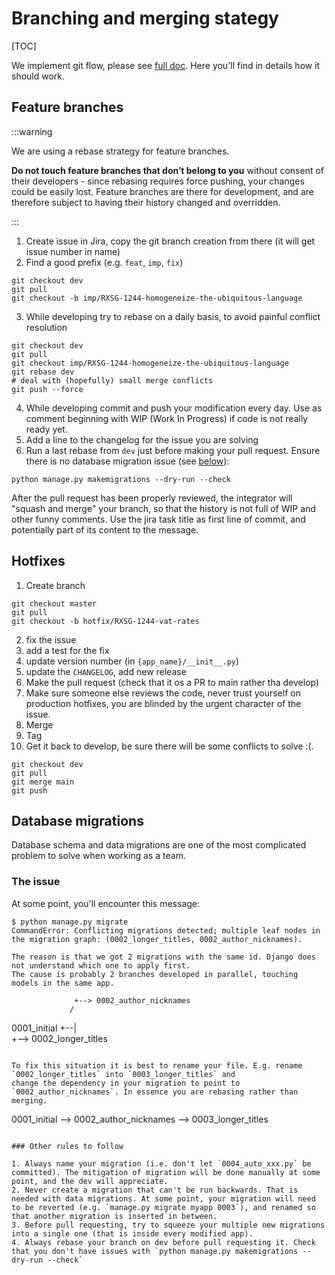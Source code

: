 # Branching and merging stategy

[TOC]


We implement git flow, please see [full doc](https://hackmd.io/42FtzZzBQhKDLJ1XgKsl0g?both). Here you'll find in details how it should work.


## Feature branches

:::warning

We are using a rebase strategy for feature branches.

**Do not touch feature branches that don’t belong to you** without consent of their developers - since rebasing requires force pushing, your changes could be easily lost. Feature branches are there for development, and are therefore subject to having their history changed and overridden.

:::
1. Create issue in Jira, copy the git branch creation from there (it will get issue number in name)
2. Find a good prefix (e.g. `feat`, `imp`, `fix`)
```
git checkout dev
git pull
git checkout -b imp/RXSG-1244-homogeneize-the-ubiquitous-language
```
3. While developing try to rebase on a daily basis, to avoid painful conflict resolution
```
git checkout dev
git pull
git checkout imp/RXSG-1244-homogeneize-the-ubiquitous-language
git rebase dev
# deal with (hopefully) small merge conflicts
git push --force
```
4. While developing commit and push your modification every day. Use as comment beginning with WIP (Work In Progress) if code is not really ready yet.
5. Add a line to the changelog for the issue you are solving
6. Run a last rebase from `dev` just before making your pull request. Ensure there is no database migration issue (see [below](#Migrations)):
```
python manage.py makemigrations --dry-run --check
```
After the pull request has been properly reviewed, the integrator will "squash and merge" your branch, so that the history is not full of WIP and other funny comments. Use the jira task title as first line of commit, and potentially part of its content to the message.


## Hotfixes
1. Create branch
```
git checkout master
git pull
git checkout -b hotfix/RXSG-1244-vat-rates
```
2. fix the issue
3. add a test for the fix
4. update version number (in `{app_name}/__init__.py`)
5. update the `CHANGELOG`, add new release
6. Make the pull request (check that it os a PR to main rather tha develop)
7. Make sure someone else reviews the code, never trust yourself on production hotfixes, you are blinded by the urgent character of the issue.
8. Merge
9. Tag
10. Get it back to develop, be sure there will be some conflicts to solve :(.
```
git checkout dev
git pull
git merge main
git push
```

## Database migrations
Database schema and data migrations are one of the most complicated problem to solve when working as a team.
### The issue
At some point, you'll encounter this message:
```
$ python manage.py migrate
CommandError: Conflicting migrations detected; multiple leaf nodes in the migration graph: (0002_longer_titles, 0002_author_nicknames).

The reason is that we got 2 migrations with the same id. Django does not understand which one to apply first.
The cause is probably 2 branches developed in parallel, touching models in the same app.

```
                  +--> 0002_author_nicknames
                 /
0001_initial +--|
                 \
                  +--> 0002_longer_titles
```

To fix this situation it is best to rename your file. E.g. rename `0002_longer_titles` into `0003_longer_titles` and
change the dependency in your migration to point to `0002_author_nicknames`. In essence you are rebasing rather than merging.

```
0001_initial --> 0002_author_nicknames --> 0003_longer_titles
```

### Other rules to follow

1. Always name your migration (i.e. don't let `0004_auto_xxx.py` be committed). The mitigation of migration will be done manually at some point, and the dev will appreciate.
2. Never create a migration that can't be run backwards. That is needed with data migrations. At some point, your migration will need to be reverted (e.g. `manage.py migrate myapp 0003`), and renamed so that another migration is inserted in between.
3. Before pull requesting, try to squeeze your multiple new migrations into a single one (that is inside every modified app).
4. Always rebase your branch on dev before pull requesting it. Check that you don't have issues with `python manage.py makemigrations --dry-run --check`

